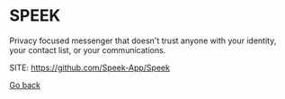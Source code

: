 # SPEEK
 
 Privacy focused messenger that doesn't trust anyone 
 with your identity, your contact list, or your 
 communications.
 
 SITE: https://github.com/Speek-App/Speek

 [Go back](https://portable-linux-apps.github.io/apps.html)
